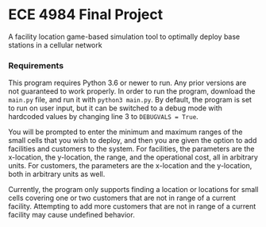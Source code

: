 # ECE 4984 Final Project

A facility location game-based simulation tool to optimally deploy base stations in a cellular network

### Requirements

This program requires Python 3.6 or newer to run. Any prior versions are not guaranteed to work properly. In order to run the program, download the `main.py` file, and run it with `python3 main.py`. By default, the program is set to run on user input, but it can be switched to a debug mode with hardcoded values by changing line 3 to `DEBUGVALS = True`.

You will be prompted to enter the minimum and maximum ranges of the small cells that you wish to deploy, and then you are given the option to add facilities and customers to the system. For facilities, the parameters are the x-location, the y-location, the range, and the operational cost, all in arbitrary units. For customers, the parameters are the x-location and the y-location, both in arbitrary units as well.

Currently, the program only supports finding a location or locations for small cells covering one or two customers that are not in range of a current facility. Attempting to add more customers that are not in range of a current facility may cause undefined behavior.
